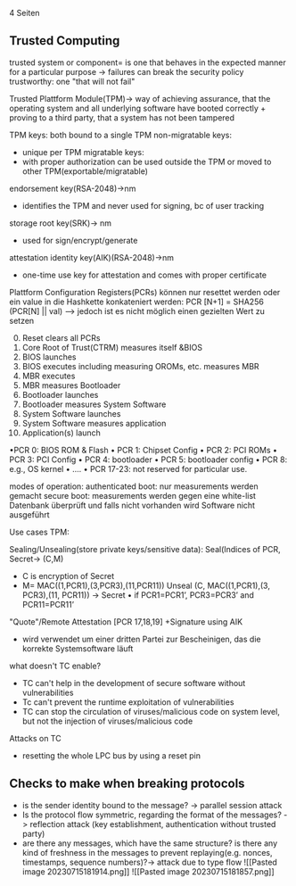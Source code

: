4 Seiten


## Trusted Computing
trusted system or component= is one that behaves in the expected manner for a particular purpose -> failures can break the security policy
trustworthy: one "that will not fail"

Trusted Plattform Module(TPM)-> way of achieving assurance, that the operating system and all underlying software have booted correctly + proving to a third party, that a system has not been tampered

TPM keys:
both bound to a single TPM
non-migratable keys:
- unique per TPM
migratable keys:
- with proper authorization can be used outside the TPM or moved to other TPM(exportable/migratable)


endorsement key(RSA-2048)->nm
- identifies the TPM and never used for signing, bc of user tracking

storage root key(SRK)-> nm
- used for sign/encrypt/generate

attestation identity key(AIK)(RSA-2048)->nm
- one-time use key for attestation and comes with proper certificate

Plattform Configuration Registers(PCRs) können nur resettet werden oder ein value in die Hashkette konkateniert werden:
PCR [N+1] = SHA256 (PCR[N] || val)
--> jedoch ist es nicht möglich einen gezielten Wert zu setzen


0. Reset clears all PCRs
1. Core Root of Trust(CTRM) measures itself &BIOS
2. BIOS launches
3. BIOS executes including measuring OROMs, etc. measures MBR
4. MBR executes
5. MBR measures Bootloader
6. Bootloader launches
7. Bootloader measures System Software
8. System Software launches
9. System Software measures application 
10. Application(s) launch

•PCR 0: BIOS ROM & Flash
• PCR 1: Chipset Config
• PCR 2: PCI ROMs
• PCR 3: PCI Config
• PCR 4: bootloader
• PCR 5: bootloader config
• PCR 8: e.g., OS kernel
• ….
• PCR 17-23: not reserved for particular use.

modes of operation:
authenticated boot: nur measurements werden gemacht
secure boot: measurements werden gegen eine white-list Datenbank überprüft und falls nicht vorhanden wird Software nicht ausgeführt 

Use cases TPM:

Sealing/Unsealing(store private keys/sensitive data):
Seal(Indices of PCR, Secret-> (C,M)
- C is encryption of Secret
- M= MAC((1,PCR1),(3,PCR3),(11,PCR11))
Unseal (C, MAC((1,PCR1),(3, PCR3),(11, PCR11)) -> Secret
• if PCR1=PCR1’, PCR3=PCR3’ and PCR11=PCR11’



"Quote"/Remote Attestation
[PCR 17,18,19] +Signature using AIK
- wird verwendet um einer dritten Partei zur Bescheinigen, das die korrekte Systemsoftware läuft

what doesn't TC enable?
- TC can't help in the development of secure software without vulnerabilities
- Tc can't prevent the runtime exploitation of vulnerabilities
- TC can stop the circulation of viruses/malicious code on system level, but not the injection of viruses/malicious code 

Attacks on TC
- resetting the whole LPC bus by using a reset pin


## Checks to make when breaking protocols
- is the sender identity bound to the message? -> parallel session attack 
- Is the protocol flow symmetric, regarding the format of the messages? -> reflection attack (key establishment, authentication without trusted party)
- are there any messages, which have the same structure? is there any kind of freshness in the messages to prevent replaying(e.g. nonces, timestamps, sequence numbers)?-> attack due to type flow
![[Pasted image 20230715181914.png]]
	![[Pasted image 20230715181857.png]]